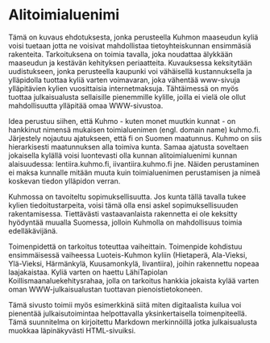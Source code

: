 # Alitoimialuenimi

Tämä on kuvaus ehdotuksesta, jonka perusteella Kuhmon maaseudun kyliä voisi tuetaan jotta ne voisivat mahdollistaa tietoyhteiskunnan ensimmäsiä rakenteita. Tarkoituksena on toimia tavalla, joka noudattaa älykkään maaseudun ja kestävän kehityksen periaatteita. Kuvauksessa keksitytään uudistukseen, jonka perusteella kaupunki voi vähäisellä kustannuksella ja ylläpidolla tuottaa kyliä varten voimavaran, joka vähentää www-sivuja ylläpitävien kylien vuosittaisia internetmaksuja. Tähtäimessä on myös tuottaa julkaisualusta sellaisille pienemmille kylille, joilla ei vielä ole ollut mahdollisuutta ylläpitää omaa WWW-sivustoa. 

Idea perustuu siihen, että Kuhmo - kuten monet muutkin kunnat - on hankkinut nimensä mukaisen toimialuenimen (engl. domain name) kuhmo.fi. Järjestely nojautuu ajatukseen, että fi on Suomen maatunnus. Kuhmo on siis hierarkisesti maatunnuksen alla toimiva kunta. Samaa ajatusta soveltaen jokaisella kylällä voisi luontevasti olla kunnan alitoimialuenimi kunnan alaisuudessa: lentiira.kuhmo.fi, iivantiira.kuhmo.fi jne. Näiden perustaminen ei maksa kunnalle mitään muuta kuin toimialuenimen perustamisen ja nimeä koskevan tiedon ylläpidon verran. 

Kuhmossa on tavoiteltu sopimuksellisuutta. Jos kunta tällä tavalla tukee kylien tiedoitustarpeita, voisi tämä olla ensi askel sopimuksellisuuden rakentamisessa. Tiettävästi vastaavanlaista rakennetta ei ole keksitty hyödyntää muualla Suomessa, jolloin Kuhmolla on mahdollisuus toimia edelläkävijänä.

Toimenpidettä on tarkoitus toteuttaa vaiheittain. Toimenpide kohdistuu ensimmäisessä vaiheessa Luoteis-Kuhmon kyliin (Hietaperä, Ala-Vieksi, Ylä-Vieksi, Härmänkylä, Kuusamonkylä, Iivantiira), joihin rakennettu nopeaa laajakaistaa. Kyliä varten on haettu LähiTapiolan Koillismaanaluekehitysrahaa, jolla on tarkoitus hankkia jokaista kylää varten oman WWW-julkaisualustan tuottavan pienoistietokoneen.

Tämä sivusto toimii myös esimerkkinä siitä miten digitaalista kuilua voi pienentää julkaisutoimintaa helpottavalla yksinkertaisella toimenpiteellä. Tämä suunnitelma on kirjoitettu Markdown merkinnöillä jotka julkaisualusta muokkaa läpinäkyvästi HTML-sivuiksi.
